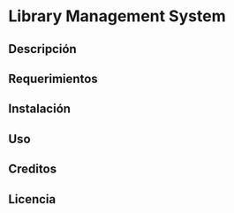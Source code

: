 # Library Management System

## Descripción

## Requerimientos

## Instalación

## Uso

## Creditos

## Licencia
